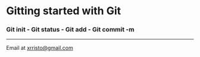 # Gitting started with Git

### Git init - Git status - Git add - Git commit -m

---

Email at [xrristo@gmail.com](Mailto:xrristo@gmail.com)